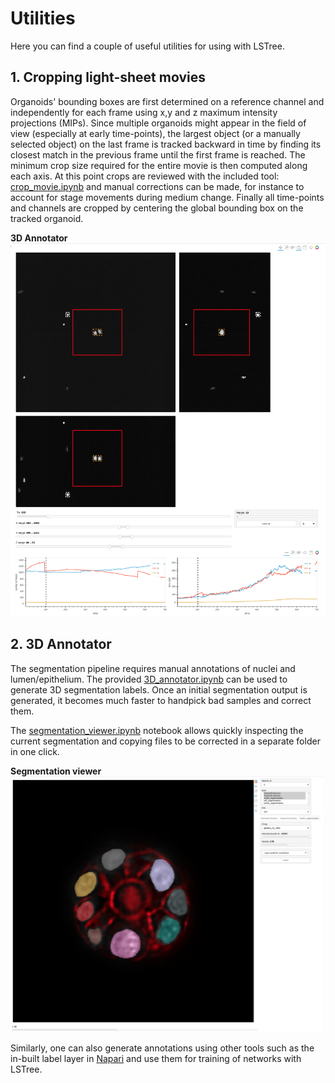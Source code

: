 # Utilities

Here you can find a couple of useful utilities for using with LSTree.

## 1. Cropping light-sheet movies
Organoids' bounding boxes are first determined on a reference channel and independently for each frame using x,y and z maximum intensity projections (MIPs). Since multiple organoids might appear in the field of view (especially at early time-points), the largest object (or a manually selected object) on the last frame is tracked backward in time by finding its closest match in the previous frame until the first frame is reached. The minimum crop size required for the entire movie is then computed along each axis. At this point crops are reviewed with the included tool: [crop_movie.ipynb](crop_movie.ipynb) and manual corrections can be made, for instance to account for stage movements during medium change. Finally all time-points and channels are cropped by centering the global bounding box on the tracked organoid.

**3D Annotator**<br>
<img src="../docs/cropping_tool.png" width="800"/><br>

## 2. 3D Annotator

The segmentation pipeline requires manual annotations of nuclei and lumen/epithelium. The provided [3D_annotator.ipynb](3D_annotator.ipynb) can be used to generate 3D segmentation labels. Once an initial segmentation output is generated, it becomes much faster to handpick bad samples and correct them. 

The [segmentation_viewer.ipynb](segmentation_viewer.ipynb) notebook allows quickly inspecting the current segmentation and copying files to be corrected in a separate folder in one click.

**Segmentation viewer**<br>
<img src="../docs/segmentation_viewer.png" width="500"/><br>

Similarly, one can also generate annotations using other tools such as the in-built label layer in [Napari](https://napari.org) and use them for training of networks with LSTree.